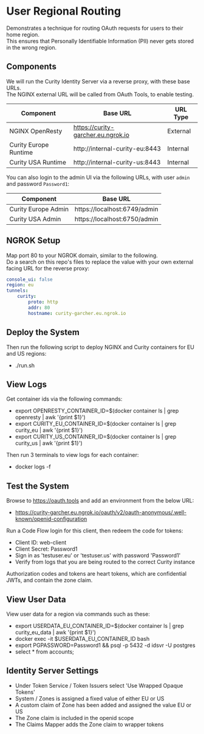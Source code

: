 # User Regional Routing

Demonstrates a technique for routing OAuth requests for users to their home region.\
This ensures that Personally Identifiable Information (PII) never gets stored in the wrong region.

## Components

We will run the Curity Identity Server via a reverse proxy, with these base URLs.\
The NGINX external URL will be called from OAuth Tools, to enable testing.

| Component | Base URL | URL Type |
| --------- | -------- | -------- |
| NGINX OpenResty | https://curity-garcher.eu.ngrok.io | External |
| Curity Europe Runtime | http://internal-curity-eu:8443 | Internal |
| Curity USA Runtime | http://internal-curity-us:8443 | Internal |

You can also login to the admin UI via the following URLs, with user `admin` and password `Password1`:

| Component | Base URL |
| --------- | -------- |
| Curity Europe Admin | https://localhost:6749/admin |
| Curity USA Admin | https://localhost:6750/admin |

## NGROK Setup

Map port 80 to your NGROK domain, similar to the following.\
Do a search on this repo's files to replace the value with your own external facing URL for the reverse proxy:

```yaml
console_ui: false
region: eu
tunnels:
    curity:
        proto: http
        addr: 80
        hostname: curity-garcher.eu.ngrok.io
```

## Deploy the System

Then run the following script to deploy NGINX and Curity containers for EU and US regions:

- ./run.sh

## View Logs

Get container ids via the following commands:

- export OPENRESTY_CONTAINER_ID=$(docker container ls | grep openresty | awk '{print $1}')
- export CURITY_EU_CONTAINER_ID=$(docker container ls | grep curity_eu | awk '{print $1}')
- export CURITY_US_CONTAINER_ID=$(docker container ls | grep curity_us | awk '{print $1}')

Then run 3 terminals to view logs for each container:

- docker logs -f <container id>

## Test the System

Browse to https://oauth.tools and add an environment from the below URL:

- https://curity-garcher.eu.ngrok.io/oauth/v2/oauth-anonymous/.well-known/openid-configuration

Run a Code Flow login for this client, then redeem the code for tokens:

- Client ID: web-client
- Client Secret: Password1
- Sign in as 'testuser.eu' or 'testuser.us' with password 'Password1'
- Verify from logs that you are being routed to the correct Curity instance

Authorization codes and tokens are heart tokens, which are confidential JWTs, and contain the zone claim.

## View User Data

View user data for a region via commands such as these:

- export USERDATA_EU_CONTAINER_ID=$(docker container ls | grep curity_eu_data | awk '{print $1}')
- docker exec -it $USERDATA_EU_CONTAINER_ID bash
- export PGPASSWORD=Password1 && psql -p 5432 -d idsvr -U postgres
- select * from accounts;

## Identity Server Settings

- Under Token Service / Token Issuers select 'Use Wrapped Opaque Tokens'
- System / Zones is assigned a fixed value of either EU or US
- A custom claim of Zone has been added and assigned the value EU or US
- The Zone claim is included in the openid scope
- The Claims Mapper adds the Zone claim to wrapper tokens

